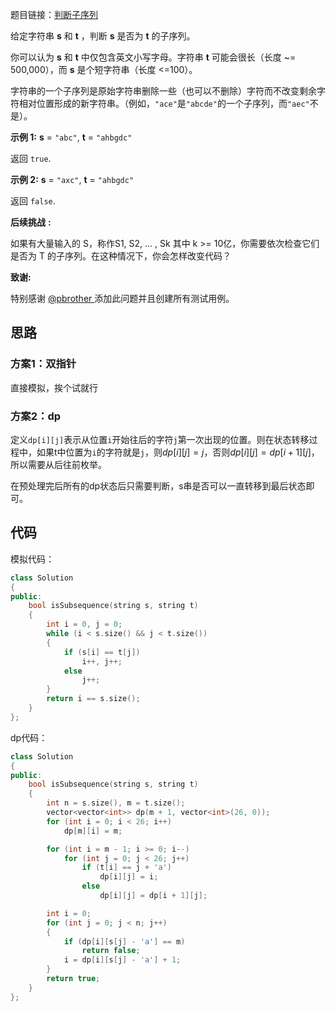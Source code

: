 题目链接：[判断子序列](https://leetcode-cn.com/problems/is-subsequence/)

给定字符串 **s** 和 **t** ，判断 **s** 是否为 **t** 的子序列。

你可以认为 **s** 和 **t** 中仅包含英文小写字母。字符串 **t** 可能会很长（长度 ~= 500,000），而 **s** 是个短字符串（长度 <=100）。

字符串的一个子序列是原始字符串删除一些（也可以不删除）字符而不改变剩余字符相对位置形成的新字符串。（例如，`"ace"`是`"abcde"`的一个子序列，而`"aec"`不是）。

**示例 1:**
**s** = `"abc"`, **t** = `"ahbgdc"`

返回 `true`.

**示例 2:**
**s** = `"axc"`, **t** = `"ahbgdc"`

返回 `false`.

**后续挑战** **:**

如果有大量输入的 S，称作S1, S2, ... , Sk 其中 k >= 10亿，你需要依次检查它们是否为 T 的子序列。在这种情况下，你会怎样改变代码？

**致谢:**

特别感谢 [@pbrother ](https://leetcode.com/pbrother/)添加此问题并且创建所有测试用例。

## 思路

### 方案1：双指针

直接模拟，挨个试就行

### 方案2：dp

定义`dp[i][j]`表示从位置`i`开始往后的字符`j`第一次出现的位置。则在状态转移过程中，如果t中位置为`i`的字符就是`j`，则$dp[i][j]=j$，否则$dp[i][j]=dp[i+1][j]$，所以需要从后往前枚举。

在预处理完后所有的dp状态后只需要判断，s串是否可以一直转移到最后状态即可。

## 代码

模拟代码：

```cpp
class Solution
{
public:
    bool isSubsequence(string s, string t)
    {
        int i = 0, j = 0;
        while (i < s.size() && j < t.size())
        {
            if (s[i] == t[j])
                i++, j++;
            else
                j++;
        }
        return i == s.size();
    }
};
```

dp代码：

```cpp
class Solution
{
public:
    bool isSubsequence(string s, string t)
    {
        int n = s.size(), m = t.size();
        vector<vector<int>> dp(m + 1, vector<int>(26, 0));
        for (int i = 0; i < 26; i++)
            dp[m][i] = m;

        for (int i = m - 1; i >= 0; i--)
            for (int j = 0; j < 26; j++)
                if (t[i] == j + 'a')
                    dp[i][j] = i;
                else
                    dp[i][j] = dp[i + 1][j];

        int i = 0;
        for (int j = 0; j < n; j++)
        {
            if (dp[i][s[j] - 'a'] == m)
                return false;
            i = dp[i][s[j] - 'a'] + 1;
        }
        return true;
    }
};

```

